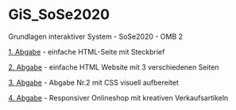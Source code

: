 # GiS_SoSe2020
Grundlagen interaktiver System - SoSe2020 - OMB 2

<a href="https://linlin94.github.io/GiS_SoSe2020/Abgaben/Aufgabe_01" target="_blank">1. Abgabe</a> - einfache HTML-Seite mit Steckbrief <br>


<a href="https://linlin94.github.io/GiS_SoSe2020/Abgaben/Abgabe_02/portfolio.html" target="_blank">2. Abgabe</a> - einfache HTML Website mit 3 verschiedenen Seiten <br>

<a href="https://linlin94.github.io/GiS_SoSe2020/Abgaben/Abgabe_03/portfolio.html" target="_blank">3. Abgabe</a> - Abgabe Nr.2 mit CSS visuell aufbereitet <br>

<a href="https://linlin94.github.io/GiS_SoSe2020/Abgaben/Abgabe_04/shop.html" target="_blank">4. Abgabe</a> - Responsiver Onlineshop mit kreativen Verkaufsartikeln <br>

